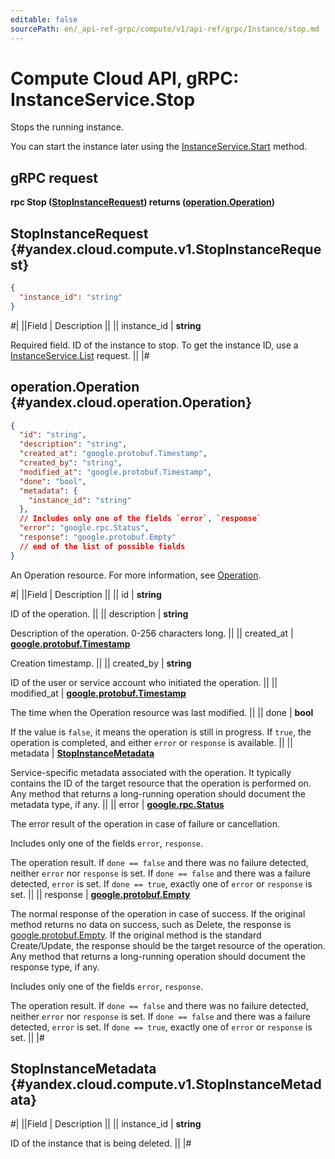 ```yaml
---
editable: false
sourcePath: en/_api-ref-grpc/compute/v1/api-ref/grpc/Instance/stop.md
---
```


# Compute Cloud API, gRPC: InstanceService.Stop

Stops the running instance.

You can start the instance later using the [InstanceService.Start](/docs/compute/api-ref/grpc/Instance/start#Start) method.

## gRPC request

**rpc Stop ([StopInstanceRequest](#yandex.cloud.compute.v1.StopInstanceRequest)) returns ([operation.Operation](#yandex.cloud.operation.Operation))**

## StopInstanceRequest {#yandex.cloud.compute.v1.StopInstanceRequest}

```json
{
  "instance_id": "string"
}
```

#|
||Field | Description ||
|| instance_id | **string**

Required field. ID of the instance to stop.
To get the instance ID, use a [InstanceService.List](/docs/compute/api-ref/grpc/Instance/list#List) request. ||
|#

## operation.Operation {#yandex.cloud.operation.Operation}

```json
{
  "id": "string",
  "description": "string",
  "created_at": "google.protobuf.Timestamp",
  "created_by": "string",
  "modified_at": "google.protobuf.Timestamp",
  "done": "bool",
  "metadata": {
    "instance_id": "string"
  },
  // Includes only one of the fields `error`, `response`
  "error": "google.rpc.Status",
  "response": "google.protobuf.Empty"
  // end of the list of possible fields
}
```

An Operation resource. For more information, see [Operation](/docs/api-design-guide/concepts/operation).

#|
||Field | Description ||
|| id | **string**

ID of the operation. ||
|| description | **string**

Description of the operation. 0-256 characters long. ||
|| created_at | **[google.protobuf.Timestamp](https://developers.google.com/protocol-buffers/docs/reference/google.protobuf#timestamp)**

Creation timestamp. ||
|| created_by | **string**

ID of the user or service account who initiated the operation. ||
|| modified_at | **[google.protobuf.Timestamp](https://developers.google.com/protocol-buffers/docs/reference/google.protobuf#timestamp)**

The time when the Operation resource was last modified. ||
|| done | **bool**

If the value is `false`, it means the operation is still in progress.
If `true`, the operation is completed, and either `error` or `response` is available. ||
|| metadata | **[StopInstanceMetadata](#yandex.cloud.compute.v1.StopInstanceMetadata)**

Service-specific metadata associated with the operation.
It typically contains the ID of the target resource that the operation is performed on.
Any method that returns a long-running operation should document the metadata type, if any. ||
|| error | **[google.rpc.Status](https://cloud.google.com/tasks/docs/reference/rpc/google.rpc#status)**

The error result of the operation in case of failure or cancellation.

Includes only one of the fields `error`, `response`.

The operation result.
If `done == false` and there was no failure detected, neither `error` nor `response` is set.
If `done == false` and there was a failure detected, `error` is set.
If `done == true`, exactly one of `error` or `response` is set. ||
|| response | **[google.protobuf.Empty](https://developers.google.com/protocol-buffers/docs/reference/google.protobuf#google.protobuf.Empty)**

The normal response of the operation in case of success.
If the original method returns no data on success, such as Delete,
the response is [google.protobuf.Empty](https://developers.google.com/protocol-buffers/docs/reference/google.protobuf#google.protobuf.Empty).
If the original method is the standard Create/Update,
the response should be the target resource of the operation.
Any method that returns a long-running operation should document the response type, if any.

Includes only one of the fields `error`, `response`.

The operation result.
If `done == false` and there was no failure detected, neither `error` nor `response` is set.
If `done == false` and there was a failure detected, `error` is set.
If `done == true`, exactly one of `error` or `response` is set. ||
|#

## StopInstanceMetadata {#yandex.cloud.compute.v1.StopInstanceMetadata}

#|
||Field | Description ||
|| instance_id | **string**

ID of the instance that is being deleted. ||
|#
